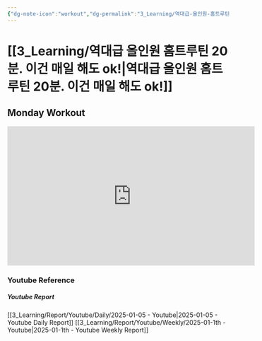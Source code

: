 ```yaml
---
{"dg-note-icon":"workout","dg-permalink":"3_Learning/역대급-올인원-홈트루틴-20분.-이건-매일-해도-ok!","created-date":"2025-01-05 1:16:46 pm","date":"2025-01-05","type":"youtube","tags":["youtube","workout"],"aliases":null,"youtuber":"제이제이","channelName":"제이제이살롱드핏","link":"https://www.youtube.com/watch?v=IsO0UF04dNQ","img":"https://img.youtube.com/vi/IsO0UF04dNQ/0.jpg","dg-publish":true,"permalink":"/3_Learning/역대급-올인원-홈트루틴-20분.-이건-매일-해도-ok!/","dgPassFrontmatter":true,"noteIcon":"workout"}
---
```


# [[3_Learning/역대급 올인원 홈트루틴 20분. 이건 매일 해도 ok!\|역대급 올인원 홈트루틴 20분. 이건 매일 해도 ok!]]
## Monday Workout

<div class="container-root"><span></span></div><div><div class="container-root"><iframe width="560" height="315" src="https://www.youtube.com/embed/IsO0UF04dNQ" title="YouTube video player" frameborder="0" allow="accelerometer; autoplay; clipboard-write; encrypted-media; gyroscope; picture-in-picture; web-share" allowfullscreen=""></iframe></div></div>















### Youtube Reference
##### Youtube Report
[[3_Learning/Report/Youtube/Daily/2025-01-05 - Youtube\|2025-01-05 - Youtube Daily Report]]
[[3_Learning/Report/Youtube/Weekly/2025-01-1th - Youtube\|2025-01-1th - Youtube Weekly Report]]




